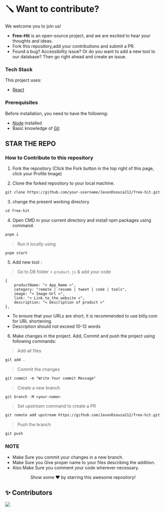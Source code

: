 # 🪛 Want to contribute?

We welcome you to join us! 
+ **Free-Hit** is an open-source project, and we are excited to hear your thoughts and ideas.
+ Fork this repository,add your contributions and submit a PR.
+ Found a bug? Accessibility issue? Or do you want to add a new tool to our database? Then go right ahead and create an issue.


### Tech Stack

This project uses:

- [React](https://reactjs.org/)

### Prerequisites

Before installation, you need to have the following:

- [Node](https://nodejs.org) installed
- Basic knowledge of [Git](https://git-scm.com/)



## STAR THE REPO
### How to Contribute to this repository

1. Fork the repository (Click the Fork button in the top right of this page,
   click your Profile Image)
   
2. Clone the forked repository to your local machine.

```markdown
git clone https://github.com/your-username/JasonDsouza212/free-hit.git
```

3. change the present working directory

```markdown
cd free-hit
```

4. Open CMD in your current directory and install npm packages using command.

```markdown
pnpm i
```
 > Run it locally using 

 ```
 pnpm start
 ```

5. Add new tool :
> Go to DB folder >  `product.js` & add your code 

```
{
    productName: "< App_Name >",
    category: "remote | resume | tweet | code | tools",
    image: "< Image-Url >",
    link: "< Link_to_the_website >",
    description: "< Description of product >"
},
```

- To ensure that your URLs are short, it is recommended to use bitly.com for URL shortening.
- Description should not exceed 10-12 words

6. Make changes in the project. Add, Commit and push the project using following commands:

> Add all files 
```markdown
git add . 
```
> Commit the changes
```markdown
git commit -m "Write Your commit Message" 
```
> Create a new branch
```diff
git branch -M <your-name>
```
> Set upstream command to create a PR
```diff
git remote add upstream https://github.com/JasonDsouza212/free-hit.git
```
> Push the branch
```markdown
git push 
```

### NOTE

- Make Sure you commit your changes in a new branch.
- Make Sure you Give proper name to your files describing the addition.
- Also Make Sure you comment your code wherever necessary.

<div align="center">
Show some ❤️ by starring this awesome repository!
</div>

## ✨ Contributors
<a href="https://github.com/jasondsouza212/free-hit/graphs/contributors">
  <img src="https://contrib.rocks/image?repo=jasondsouza212/free-hit" />
</a>
